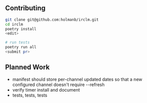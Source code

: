 Contributing
------------
```bash
git clone git@github.com:holmanb/irclm.git
cd irclm
poetry install
<edit>

# run tests
poetry run all
<submit pr>
```


Planned Work
------------
- manifest should store per-channel updated dates so that a new
  configured channel doesn't require --refresh
- verify timer install and document
- tests, tests, tests
